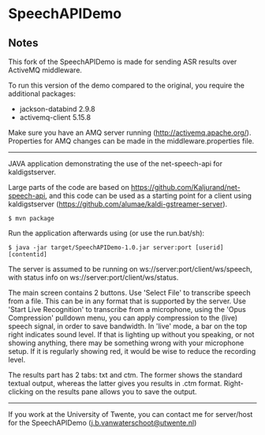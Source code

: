 # SpeechAPIDemo
## Notes
This fork of the SpeechAPIDemo is made for sending ASR results over ActiveMQ middleware.

To run this version of the demo compared to the original, you require the additional packages:
- jackson-databind 2.9.8
- activemq-client 5.15.8

Make sure you have an AMQ server running (http://activemq.apache.org/). Properties for AMQ changes can be made in the middleware.properties file.

---
JAVA application demonstrating the use of the net-speech-api for kaldigstserver.

Large parts of the code are based on https://github.com/Kaljurand/net-speech-api, and this code
can be used as a starting point for a client using kaldigstserver (https://github.com/alumae/kaldi-gstreamer-server).

`$ mvn package`

Run the application afterwards using (or use the run.bat/sh):

`$ java -jar target/SpeechAPIDemo-1.0.jar server:port [userid] [contentid]`

The server is assumed to be running on ws://server:port/client/ws/speech, with status info on ws://server:port/client/ws/status.

The main screen contains 2 buttons. Use 'Select File' to transcribe speech from a file. This can be in any format that is supported by the server. Use 'Start Live Recognition' to transcribe from a microphone, using the 'Opus Compression' pulldown menu, you can apply compression to the (live) speech signal, in order to save bandwidth. In 'live' mode, a bar on the top right indicates sound level. If that is lighting up without you speaking, or not showing anything, there may be something wrong with your microphone setup. If it is regularly showing red, it would be wise to reduce the recording level.

The results part has 2 tabs: txt and ctm. The former shows the standard textual output, whereas the latter gives you results in .ctm format. Right-clicking on the results pane allows you to save the output.

---
If you work at the University of Twente, you can contact me for server/host for the SpeechAPIDemo (j.b.vanwaterschoot@utwente.nl)
